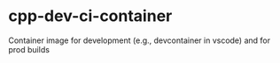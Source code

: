 # cpp-dev-ci-container
Container image for development (e.g., devcontainer in vscode) and for prod builds
